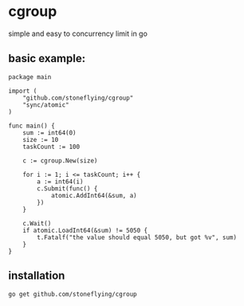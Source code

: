 # cgroup
simple and easy to concurrency limit in go

## basic example:
```
package main

import (
	"github.com/stoneflying/cgroup"
	"sync/atomic"
)

func main() {
	sum := int64(0)
	size := 10
	taskCount := 100

	c := cgroup.New(size)
	
	for i := 1; i <= taskCount; i++ {
		a := int64(i)
		c.Submit(func() {
			atomic.AddInt64(&sum, a)
		})
	}

	c.Wait()
	if atomic.LoadInt64(&sum) != 5050 {
		t.Fatalf("the value should equal 5050, but got %v", sum)
	}
}
```

## installation
```
go get github.com/stoneflying/cgroup
```
